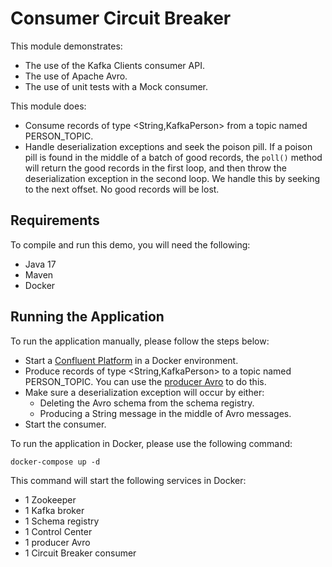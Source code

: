 # Consumer Circuit Breaker

This module demonstrates:

- The use of the Kafka Clients consumer API.
- The use of Apache Avro.
- The use of unit tests with a Mock consumer.

This module does:

- Consume records of type <String,KafkaPerson> from a topic named PERSON_TOPIC.
- Handle deserialization exceptions and seek the poison pill. If a poison pill is found in the middle of a batch of good records, the `poll()` method will return the good records in the first loop, and then throw the deserialization exception in the second loop. We handle this by seeking to the next offset. No good records will be lost.

## Requirements

To compile and run this demo, you will need the following:

- Java 17
- Maven
- Docker

## Running the Application

To run the application manually, please follow the steps below:

- Start a [Confluent Platform](https://docs.confluent.io/platform/current/quickstart/ce-docker-quickstart.html#step-1-download-and-start-cp) in a Docker environment.
- Produce records of type <String,KafkaPerson> to a topic named PERSON_TOPIC. You can use the [producer Avro](../../kafka-producer-quickstarts/kafka-producer-avro) to do this.
- Make sure a deserialization exception will occur by either:
  - Deleting the Avro schema from the schema registry.
  - Producing a String message in the middle of Avro messages.
- Start the consumer.

To run the application in Docker, please use the following command:

```console
docker-compose up -d
```

This command will start the following services in Docker:

- 1 Zookeeper
- 1 Kafka broker
- 1 Schema registry
- 1 Control Center
- 1 producer Avro
- 1 Circuit Breaker consumer
